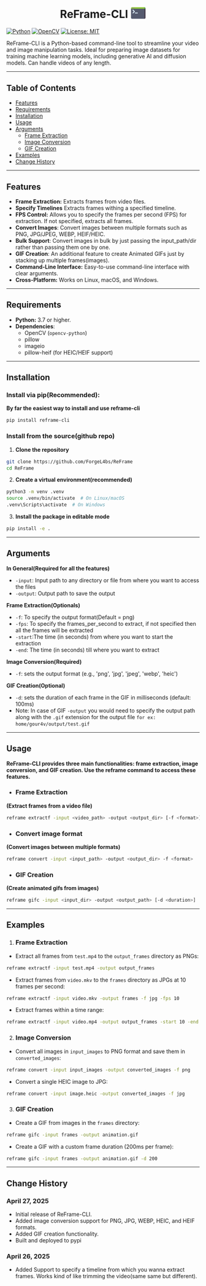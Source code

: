 <h1 align="center">ReFrame-CLI <img src="./assets/console.png" alt="Console Icon" width="40" style="vertical-align: sub;"></h1>

[![Python](https://img.shields.io/badge/Python-3.7+-blue.svg?logo=python&logoColor=yellow)](https://www.python.org/)
[![OpenCV](https://img.shields.io/badge/OpenCV-4.0+-green.svg?logo=opencv&logoColor=white)](https://opencv.org/)
[![License: MIT](https://img.shields.io/badge/License-MIT-yellow.svg)](https://opensource.org/licenses/MIT)

ReFrame-CLI is a Python-based command-line tool to streamline your video and image manipulation tasks. Ideal for preparing image datasets for training machine learning models, including generative AI and diffusion models. Can handle videos of any length.

---

## Table of Contents

* [Features](#features)
* [Requirements](#requirements)
* [Installation](#installation)
* [Usage](#usage)
* [Arguments](#arguments)
  - [Frame Extraction](#frame-extraction)
  - [Image Conversion](#image-conversion)
  - [GIF Creation](#gif-creation)
* [Examples](#examples)
* [Change History](#change-history)

---

## Features

* **Frame Extraction:** Extracts frames from video files.
* **Specify Timelines** Extracts frames withing a specified timeline.
* **FPS Control:** Allows you to specify the frames per second (FPS) for extraction.  If not specified, extracts all frames.
* **Convert Images**: Convert images between multiple formats such as PNG, JPG/JPEG, WEBP, HEIF/HEIC.
* **Bulk Support**: Convert images in bulk by just passing the input_path/dir rather than passing them one by one.
* **GIF Creation**: An additional feature to create Animated GIFs just by stacking up multiple frames(images).
* **Command-Line Interface:** Easy-to-use command-line interface with clear arguments.
* **Cross-Platform:** Works on Linux, macOS, and Windows.

---

## Requirements

* **Python:** 3.7 or higher.
* **Dependencies**:
  - OpenCV (`opencv-python`)
  - pillow
  - imageio
  - pillow-heif (for HEIC/HEIF support)

---

## Installation

### Install via pip(Recommended):
**By far the easiest way to install and use reframe-cli**
```bash
pip install reframe-cli
```

### Install from the source(github repo)

1.  **Clone the repository**
```bash
git clone https://github.com/ForgeL4bs/ReFrame
cd ReFrame
```

2.  **Create a virtual environment(recommended)**
```bash
python3 -m venv .venv
source .venv/bin/activate  # On Linux/macOS
.venv\Scripts\activate  # On Windows
```

3.  **Install the package in editable mode**
```bash
pip install -e .
```

---

## Arguments
**In General(Required for all the features)**

* `-input`: Input path to any directory or file from where you want to access the files
* `-output`: Output path to save the output

**Frame Extraction(Optionals)**

* `-f`: To specify the output format(Default = png)
* `-fps`: To specify the frames_per_second to extract, if not specified then all the frames will be extracted
* `-start`:The time (in seconds) from where you want to start the extraction
* `-end`: The time (in seconds) till where you want to extract

**Image Conversion(Required)**

* `-f`: sets the output format (e.g., 'png', 'jpg', 'jpeg', 'webp', 'heic')

**GIF Creation(Optional)**

* `-d`: sets the duration of each frame in the GIF in milliseconds (default: 100ms)
* Note: In case of GIF `-output` you would need to specify the output path along with the `.gif` extension for the output file `for ex: home/gour4v/output/test.gif`

---

## Usage

**ReFrame-CLI provides three main functionalities: frame extraction, image conversion, and GIF creation. Use the reframe command to access these features.**

* ### Frame Extraction
**(Extract frames from a video file)**
```bash
reframe extractf -input <video_path> -output <output_dir> [-f <format>] [-fps <frames_per_second>] [-start <start_time>] [-end <end_time>]
```

* ### Convert image format
**(Convert images between multiple formats)**
```bash
reframe convert -input <input_path> -output <output_dir> -f <format>
```

* ### GIF Creation
**(Create animated gifs from images)**
```bash
reframe gifc -input <input_dir> -output <output_path> [-d <duration>]
```

---

## Examples
1. ### Frame Extraction
* Extract all frames from `test.mp4` to the `output_frames` directory as PNGs:
```bash
reframe extractf -input test.mp4 -output output_frames
```
* Extract frames from `video.mkv` to the `frames` directory as JPGs at 10 frames per second:
```bash
reframe extractf -input video.mkv -output frames -f jpg -fps 10
```
* Extract frames within a time range:
```bash
reframe extractf -input video.mp4 -output output_frames -start 10 -end 25
```

2. ### Image Conversion
* Convert all images in `input_images` to PNG format and save them in `converted_images`:
```bash
reframe convert -input input_images -output converted_images -f png
```
* Convert a single HEIC image to JPG:
```bash
reframe convert -input image.heic -output converted_images -f jpg
```

3. ### GIF Creation
* Create a GIF from images in the `frames` directory:
```bash
reframe gifc -input frames -output animation.gif
```
* Create a GIF with a custom frame duration (200ms per frame):
```bash
reframe gifc -input frames -output animation.gif -d 200
```

---

## Change History

### April 27, 2025

* Initial release of ReFrame-CLI.
* Added image conversion support for PNG, JPG, WEBP, HEIC, and HEIF formats.
* Added GIF creation functionality.
* Built and deployed to pypi

### April 26, 2025

* Added Support to specify a timeline from which you wanna extract frames. Works kind of like trimming the video(same same but different).